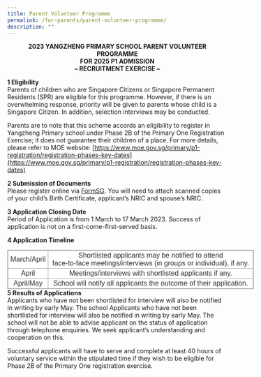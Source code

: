 ```yaml
---
title: Parent Volunteer Programme
permalink: /for-parents/parent-volunteer-programme/
description: ""
---
```

<p style="text-align:center;"><strong>2023 YANGZHENG PRIMARY SCHOOL PARENT VOLUNTEER PROGRAMME<br>FOR 2025 P1 ADMISSION<br>– RECRUITMENT EXERCISE –</strong></p>

**1 Eligibility** <br>
Parents of children who are Singapore Citizens or Singapore Permanent Residents (SPR) are eligible for this programme. However, if there is an overwhelming response, priority will be given to parents whose child is a Singapore Citizen. In addition, selection interviews may be conducted.  

  

Parents are to note that this scheme accords an eligibility to register in Yangzheng Primary school under Phase 2B of the Primary One Registration Exercise; it does not guarantee their children of a place. For more details, please refer to MOE website: [https://www.moe.gov.sg/primary/p1-registration/registration-phases-key-dates](https://www.moe.gov.sg/primary/p1-registration/registration-phases-key-dates)

  

**2 Submission of Documents** <br>
Please register online via [FormSG](https://form.gov.sg/63d7458bd4e11c0012f82e6c). You will need to attach scanned copies of your child’s Birth Certificate, applicant’s NRIC and spouse’s NRIC.  

  

**3 Application Closing Date** <br>
Period of Application is from 1 March to 17 March 2023. Success of application is not on a first-come-first-served basis.

  

**4 Application Timeline**

<table class="iveo_table ives_tab_simple3 ive_eobj_left" style="margin: 0px 10px 0px 0px; outline: 0px; padding: 0px; border-collapse: collapse; float: left; border: 1px solid rgb(170, 170, 170); color: rgb(48, 48, 48); font-family: Archivo, sans-serif; font-size: 16px; font-style: normal; font-variant-ligatures: normal; font-variant-caps: normal; font-weight: 400; letter-spacing: normal; orphans: 2; text-align: left; text-transform: none; white-space: normal; widows: 2; word-spacing: 0px; -webkit-text-stroke-width: 0px; background-color: rgb(255, 255, 255); text-decoration-thickness: initial; text-decoration-style: initial; text-decoration-color: initial; width: 565.462px;"><tbody style="margin: 0px; outline: 0px; padding: 0px;"><tr style="margin: 0px; outline: 0px; padding: 0px;"><td width="87" style="margin: 0px; outline: 0px; padding: 2px; text-align: center; border: 1px solid rgb(170, 170, 170);">March/April</td><td width="385" style="margin: 0px; outline: 0px; padding: 2px; text-align: center; border: 1px solid rgb(170, 170, 170); width: 478px;">Shortlisted applicants may be notified to attend<br style="margin: 0px; outline: 0px; padding: 0px;">face-to-face meetings/interviews (in groups or individual), if any.<br style="margin: 0px; outline: 0px; padding: 0px;"></td></tr><tr style="margin: 0px; outline: 0px; padding: 0px;"><td width="87" style="margin: 0px; outline: 0px; padding: 2px; text-align: center; border: 1px solid rgb(170, 170, 170);">April<br style="margin: 0px; outline: 0px; padding: 0px;"></td><td width="385" style="margin: 0px; outline: 0px; padding: 2px; text-align: center; border: 1px solid rgb(170, 170, 170);">Meetings/interviews with shortlisted applicants if any.<br style="margin: 0px; outline: 0px; padding: 0px;"></td></tr><tr style="margin: 0px; outline: 0px; padding: 0px;"><td width="87" style="margin: 0px; outline: 0px; padding: 2px; text-align: center; border: 1px solid rgb(170, 170, 170);">April/May<br style="margin: 0px; outline: 0px; padding: 0px;"></td><td width="385" style="margin: 0px; outline: 0px; padding: 2px; text-align: center; border: 1px solid rgb(170, 170, 170);">School will notify all applicants the outcome of their application.<br style="margin: 0px; outline: 0px; padding: 0px;"></td></tr></tbody></table>
<br>
  

**5 Results of Applications** <br>
Applicants who have not been shortlisted for interview will also be notified in writing by early May. The school Applicants who have not been shortlisted for interview will also be notified in writing by early May. The school will not be able to advise applicant on the status of application through telephone enquiries. We seek applicant’s understanding and cooperation on this.

  

Successful applicants will have to serve and complete at least 40 hours of voluntary service within the stipulated time if they wish to be eligible for Phase 2B of the Primary One registration exercise.